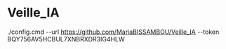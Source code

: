 # Veille_IA
./config.cmd --url https://github.com/MariaBISSAMBOU/Veille_IA --token BQY756AV5HCBUL7XNBRXDR3IG4HLW
